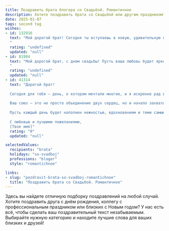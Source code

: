 ```yaml
---
title: Поздравить брата блогера со Свадьбой. Романтичное
description: Хотите поздравить брата со Свадьбой или другим праздником? Наш ИИ создаст незабываемое поздравление, а вы обязательно выделитесь среди других.  
date: 2025-01-07
tags: second tag
wishes:
- id: 132916
  text: "Мой дорогой брат! Сегодня ты вступаешь в новую, удивительную главу своей жизни – главу, написанную любовью.  Пусть твой путь с (Имя невесты) будет полон нежности, радости и взаимного вдохновения, подобно самому прекрасному посту в твоем блоге, только ещё прекраснее!  Пусть ваша любовь станет источником бесконечного счастья и ярких воспоминаний, которые вы будете бережно хранить друг для друга.  Горжусь тобой и желаю вам долгих лет счастливой семейной жизни!
  "
  rating: "undefined"
  updated: "null"
- id: 81984
  text: "Мой дорогой брат, с днем свадьбы! Пусть ваша любовь будет яркой, как рассвет, и сильной, как скала.  Желаю вам бесконечного счастья,  душевной гармонии и  вечных  игр  в  любви, которые будете  играть  вместе  до  конца  своих  дней!  Пусть  ваша  семья  будет  полна  тепла,  радости  и  взаимопонимания.  Поздравляю  с  днем  рождения  вашей  новой  семьи!
  "
  rating: "undefined"
  updated: "null"
- id: 41314
  text: "Дорогой брат!
  
  Сегодня для тебя — день, о котором мечтали многие, и я искренне рад видеть, как ты вступаешь в новую главу своей жизни. Поздравляю тебя с этим замечательным событием — твоей свадьбой!
  
  Ваш союз — это не просто объединение двух сердец, но и начало захватывающей истории, которую вы будете писать вместе. Как настоящий блогер, ты всегда умел делиться своими мыслями и эмоциями с миром, и теперь у вас есть возможность запечатлеть каждое мгновение вашей совместной жизни на страницах вашей любви.
  
  Пусть каждый день будет наполнен нежностью, вдохновением и теми самыми моментами, которые сделают вашу историю поистине уникальной. Желаю вам счастья, которое будет только расти, и настоящей гармонии в душе.
  
  С любовью и лучшими пожеланиями,
  [Твое имя]"
  rating: "0"
  updated: "null"

selectedValues:
  recipients: "brata"
  holidays: "so-svadboj"
  professions: "bloger"
  style: "romantichnoe"

links:
- slug: "pozdravit-brata-so-svadboj-romantichnoe"
  title: "Поздравить брата со Свадьбой. Романтичное"
---
```


Здесь вы найдете отличную подборку поздравлений на любой случай. 
Хотите поздравить друга с днём рождения, коллегу с профессиональным праздником или близких с Новым годом? У нас есть всё, чтобы сделать ваш поздравительный текст незабываемым. Выбирайте нужную категорию и находите лучшие слова для ваших близких и друзей!
